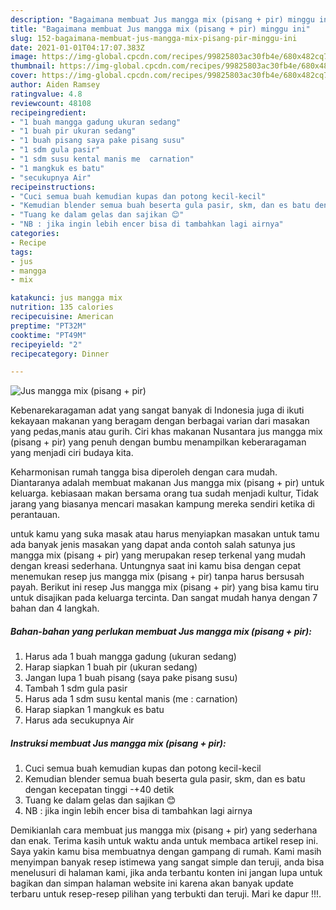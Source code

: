```yaml
---
description: "Bagaimana membuat Jus mangga mix (pisang + pir) minggu ini"
title: "Bagaimana membuat Jus mangga mix (pisang + pir) minggu ini"
slug: 152-bagaimana-membuat-jus-mangga-mix-pisang-pir-minggu-ini
date: 2021-01-01T04:17:07.383Z
image: https://img-global.cpcdn.com/recipes/99825803ac30fb4e/680x482cq70/jus-mangga-mix-pisang-pir-foto-resep-utama.jpg
thumbnail: https://img-global.cpcdn.com/recipes/99825803ac30fb4e/680x482cq70/jus-mangga-mix-pisang-pir-foto-resep-utama.jpg
cover: https://img-global.cpcdn.com/recipes/99825803ac30fb4e/680x482cq70/jus-mangga-mix-pisang-pir-foto-resep-utama.jpg
author: Aiden Ramsey
ratingvalue: 4.8
reviewcount: 48108
recipeingredient:
- "1 buah mangga gadung ukuran sedang"
- "1 buah pir ukuran sedang"
- "1 buah pisang saya pake pisang susu"
- "1 sdm gula pasir"
- "1 sdm susu kental manis me  carnation"
- "1 mangkuk es batu"
- "secukupnya Air"
recipeinstructions:
- "Cuci semua buah kemudian kupas dan potong kecil-kecil"
- "Kemudian blender semua buah beserta gula pasir, skm, dan es batu dengan kecepatan tinggi -+40 detik"
- "Tuang ke dalam gelas dan sajikan 😊"
- "NB : jika ingin lebih encer bisa di tambahkan lagi airnya"
categories:
- Recipe
tags:
- jus
- mangga
- mix

katakunci: jus mangga mix 
nutrition: 135 calories
recipecuisine: American
preptime: "PT32M"
cooktime: "PT49M"
recipeyield: "2"
recipecategory: Dinner

---
```



![Jus mangga mix (pisang + pir)](https://img-global.cpcdn.com/recipes/99825803ac30fb4e/680x482cq70/jus-mangga-mix-pisang-pir-foto-resep-utama.jpg)

Kebenarekaragaman adat yang sangat banyak di Indonesia juga di ikuti kekayaan makanan yang beragam dengan berbagai varian dari masakan yang pedas,manis atau gurih. Ciri khas makanan Nusantara jus mangga mix (pisang + pir) yang penuh dengan bumbu menampilkan keberaragaman yang menjadi ciri budaya kita.




Keharmonisan rumah tangga bisa diperoleh dengan cara mudah. Diantaranya adalah membuat makanan Jus mangga mix (pisang + pir) untuk keluarga. kebiasaan makan bersama orang tua sudah menjadi kultur, Tidak jarang yang biasanya mencari masakan kampung mereka sendiri ketika di perantauan.

untuk kamu yang suka masak atau harus menyiapkan masakan untuk tamu ada banyak jenis masakan yang dapat anda contoh salah satunya jus mangga mix (pisang + pir) yang merupakan resep terkenal yang mudah dengan kreasi sederhana. Untungnya saat ini kamu bisa dengan cepat menemukan resep jus mangga mix (pisang + pir) tanpa harus bersusah payah.
Berikut ini resep Jus mangga mix (pisang + pir) yang bisa kamu tiru untuk disajikan pada keluarga tercinta. Dan sangat mudah hanya dengan 7 bahan dan 4 langkah.


<!--inarticleads1-->

##### Bahan-bahan yang perlukan membuat Jus mangga mix (pisang + pir):

1. Harus ada 1 buah mangga gadung (ukuran sedang)
1. Harap siapkan 1 buah pir (ukuran sedang)
1. Jangan lupa 1 buah pisang (saya pake pisang susu)
1. Tambah 1 sdm gula pasir
1. Harus ada 1 sdm susu kental manis (me : carnation)
1. Harap siapkan 1 mangkuk es batu
1. Harus ada secukupnya Air




<!--inarticleads2-->

##### Instruksi membuat  Jus mangga mix (pisang + pir):

1. Cuci semua buah kemudian kupas dan potong kecil-kecil
1. Kemudian blender semua buah beserta gula pasir, skm, dan es batu dengan kecepatan tinggi -+40 detik
1. Tuang ke dalam gelas dan sajikan 😊
1. NB : jika ingin lebih encer bisa di tambahkan lagi airnya




Demikianlah cara membuat jus mangga mix (pisang + pir) yang sederhana dan enak. Terima kasih untuk waktu anda untuk membaca artikel resep ini. Saya yakin kamu bisa membuatnya dengan gampang di rumah. Kami masih menyimpan banyak resep istimewa yang sangat simple dan teruji, anda bisa menelusuri di halaman kami, jika anda terbantu konten ini jangan lupa untuk bagikan dan simpan halaman website ini karena akan banyak update terbaru untuk resep-resep pilihan yang terbukti dan teruji. Mari ke dapur !!!. 
